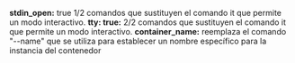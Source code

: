**stdin_open:** true 1/2 comandos que sustituyen el comando it que permite un modo interactivo.
**tty: true:** 2/2 comandos que sustituyen el comando it que permite un modo interactivo.
**container_name:** reemplaza el comando "--name" que se utiliza para establecer un nombre específico para la instancia del contenedor

